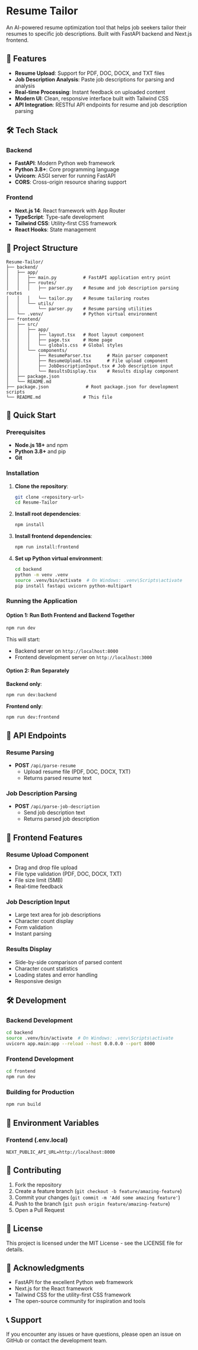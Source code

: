 # Resume Tailor

An AI-powered resume optimization tool that helps job seekers tailor their resumes to specific job descriptions. Built with FastAPI backend and Next.js frontend.

## 🚀 Features

- **Resume Upload**: Support for PDF, DOC, DOCX, and TXT files
- **Job Description Analysis**: Paste job descriptions for parsing and analysis
- **Real-time Processing**: Instant feedback on uploaded content
- **Modern UI**: Clean, responsive interface built with Tailwind CSS
- **API Integration**: RESTful API endpoints for resume and job description parsing

## 🛠️ Tech Stack

### Backend
- **FastAPI**: Modern Python web framework
- **Python 3.8+**: Core programming language
- **Uvicorn**: ASGI server for running FastAPI
- **CORS**: Cross-origin resource sharing support

### Frontend
- **Next.js 14**: React framework with App Router
- **TypeScript**: Type-safe development
- **Tailwind CSS**: Utility-first CSS framework
- **React Hooks**: State management

## 📁 Project Structure

```
Resume-Tailor/
├── backend/
│   ├── app/
│   │   ├── main.py          # FastAPI application entry point
│   │   ├── routes/
│   │   │   ├── parser.py    # Resume and job description parsing routes
│   │   │   └── tailor.py    # Resume tailoring routes
│   │   └── utils/
│   │       └── parser.py    # Resume parsing utilities
│   └── .venv/               # Python virtual environment
├── frontend/
│   ├── src/
│   │   ├── app/
│   │   │   ├── layout.tsx   # Root layout component
│   │   │   ├── page.tsx     # Home page
│   │   │   └── globals.css  # Global styles
│   │   └── components/
│   │       ├── ResumeParser.tsx      # Main parser component
│   │       ├── ResumeUpload.tsx      # File upload component
│   │       ├── JobDescriptionInput.tsx # Job description input
│   │       └── ResultsDisplay.tsx    # Results display component
│   ├── package.json
│   └── README.md
├── package.json              # Root package.json for development scripts
└── README.md                # This file
```

## 🚀 Quick Start

### Prerequisites

- **Node.js 18+** and npm
- **Python 3.8+** and pip
- **Git**

### Installation

1. **Clone the repository**:
   ```bash
   git clone <repository-url>
   cd Resume-Tailor
   ```

2. **Install root dependencies**:
   ```bash
   npm install
   ```

3. **Install frontend dependencies**:
   ```bash
   npm run install:frontend
   ```

4. **Set up Python virtual environment**:
   ```bash
   cd backend
   python -m venv .venv
   source .venv/bin/activate  # On Windows: .venv\Scripts\activate
   pip install fastapi uvicorn python-multipart
   ```

### Running the Application

#### Option 1: Run Both Frontend and Backend Together
```bash
npm run dev
```

This will start:
- Backend server on `http://localhost:8000`
- Frontend development server on `http://localhost:3000`

#### Option 2: Run Separately

**Backend only**:
```bash
npm run dev:backend
```

**Frontend only**:
```bash
npm run dev:frontend
```

## 🔧 API Endpoints

### Resume Parsing
- **POST** `/api/parse-resume`
  - Upload resume file (PDF, DOC, DOCX, TXT)
  - Returns parsed resume text

### Job Description Parsing
- **POST** `/api/parse-job-description`
  - Send job description text
  - Returns parsed job description

## 🎨 Frontend Features

### Resume Upload Component
- Drag and drop file upload
- File type validation (PDF, DOC, DOCX, TXT)
- File size limit (5MB)
- Real-time feedback

### Job Description Input
- Large text area for job descriptions
- Character count display
- Form validation
- Instant parsing

### Results Display
- Side-by-side comparison of parsed content
- Character count statistics
- Loading states and error handling
- Responsive design

## 🛠️ Development

### Backend Development
```bash
cd backend
source .venv/bin/activate  # On Windows: .venv\Scripts\activate
uvicorn app.main:app --reload --host 0.0.0.0 --port 8000
```

### Frontend Development
```bash
cd frontend
npm run dev
```

### Building for Production
```bash
npm run build
```

## 📝 Environment Variables

### Frontend (.env.local)
```env
NEXT_PUBLIC_API_URL=http://localhost:8000
```

## 🤝 Contributing

1. Fork the repository
2. Create a feature branch (`git checkout -b feature/amazing-feature`)
3. Commit your changes (`git commit -m 'Add some amazing feature'`)
4. Push to the branch (`git push origin feature/amazing-feature`)
5. Open a Pull Request

## 📄 License

This project is licensed under the MIT License - see the LICENSE file for details.

## 🙏 Acknowledgments

- FastAPI for the excellent Python web framework
- Next.js for the React framework
- Tailwind CSS for the utility-first CSS framework
- The open-source community for inspiration and tools

## 📞 Support

If you encounter any issues or have questions, please open an issue on GitHub or contact the development team. 